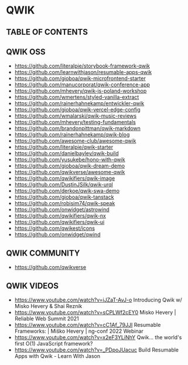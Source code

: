 
# QWIK

## TABLE OF CONTENTS


## QWIK OSS
- https://github.com/literalpie/storybook-framework-qwik
- https://github.com/learnwithjason/resumable-apps-qwik
- https://github.com/gioboa/qwik-microfrontend-starter
- https://github.com/manucorporat/qwik-conference-app
- https://github.com/mhevery/qwik-js-poland-workshop
- https://github.com/wmertens/styled-vanilla-extract
- https://github.com/rainerhahnekamp/entwickler-qwik
- https://github.com/gioboa/qwik-vercel-edge-config
- https://github.com/wmalarski/qwik-music-reviews
- https://github.com/mhevery/testing-fundamentals
- https://github.com/brandonpittman/qwik-markdown
- https://github.com/rainerhahnekamp/qwik-blog
- https://github.com/awesome-club/awesome-qwik
- https://github.com/literalpie/qwik-starter
- https://github.com/danielbayley/qwik-build
- https://github.com/yusukebe/hono-with-qwik
- https://github.com/gioboa/qwik-dream-demo
- https://github.com/qwikverse/awesome-qwik
- https://github.com/qwikifiers/qwik-image
- https://github.com/DustinJSilk/qwik-urql
- https://github.com/derkoe/qwik-swa-demo
- https://github.com/gioboa/qwik-tanstack
- https://github.com/robisim74/qwik-speak
- https://github.com/onwidget/astrowind
- https://github.com/qwikifiers/qwik-nx
- https://github.com/qwikifiers/qwik-ui
- https://github.com/qwikest/icons
- https://github.com/onwidget/qwind

## QWIK COMMUNITY
- https://github.com/qwikverse

## QWIK VIDEOS
- https://www.youtube.com/watch?v=iJZaT-AvJ-o Introducing Qwik w/ Misko Hevery & Shai Reznik
- https://www.youtube.com/watch?v=sCPLWf2cEY0 Misko Hevery | Reliable Web Summit 2021
- https://www.youtube.com/watch?v=cC1Af_79JJI Resumable Frameworks: | Miško Hevery | ng-conf 2022 Webinar
- https://www.youtube.com/watch?v=x2eF3YLiNhY Qwik… the world's first O(1) JavaScript framework?
- https://www.youtube.com/watch?v=_PDpoJUacuc Build Resumable Apps with Qwik - Learn With Jason
